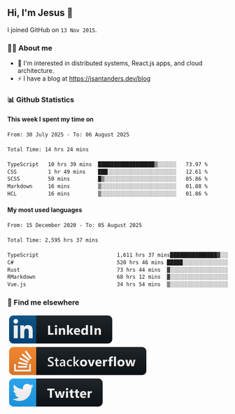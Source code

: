 ## Hi, I'm Jesus 👋

I joined GitHub on `13 Nov 2015`.

<!-- Talking about you -->

### 👨‍💻 About me

- 👦 I'm interested in distributed systems, React.js apps, and cloud architecture.
- ⚡️ I have a blog at <https://jsantanders.dev/blog>

### 📊 Github Statistics

#### This week I spent my time on

<!--START_SECTION:weekly-->

```txt
From: 30 July 2025 - To: 06 August 2025

Total Time: 14 hrs 24 mins

TypeScript   10 hrs 39 mins  ██████████████████▒░░░░░░   73.97 %
CSS          1 hr 49 mins    ███░░░░░░░░░░░░░░░░░░░░░░   12.61 %
SCSS         50 mins         █▒░░░░░░░░░░░░░░░░░░░░░░░   05.86 %
Markdown     16 mins         ▒░░░░░░░░░░░░░░░░░░░░░░░░   01.88 %
HCL          16 mins         ▒░░░░░░░░░░░░░░░░░░░░░░░░   01.86 %
```

<!--END_SECTION:weekly-->

#### My most used languages

<!--START_SECTION:alltime-->

```txt
From: 15 December 2020 - To: 05 August 2025

Total Time: 2,595 hrs 37 mins

TypeScript                         1,611 hrs 37 mins███████████████▓░░░░░░░░░   62.09 %
C#                                 520 hrs 46 mins █████░░░░░░░░░░░░░░░░░░░░   20.06 %
Rust                               73 hrs 44 mins  ▓░░░░░░░░░░░░░░░░░░░░░░░░   02.84 %
RMarkdown                          68 hrs 12 mins  ▓░░░░░░░░░░░░░░░░░░░░░░░░   02.63 %
Vue.js                             34 hrs 54 mins  ▒░░░░░░░░░░░░░░░░░░░░░░░░   01.35 %
```

<!--END_SECTION:alltime-->

### 📢 Find me elsewhere

<p>
  <a target="_blank" href="https://linkedin.com/in/jsantanders">
    <img src="https://github.com/jsantanders/jsantanders/blob/master/img/linkedin.svg" alt="LinkedIn" style="vertical-align:top; margin:4px">
  </a>
  
  <a target="_blank" href="https://stackoverflow.com/users/7318331/jesus-santander">
    <img src="https://github.com/jsantanders/jsantanders/blob/master/img/stackoverflow.svg" alt="StackOverflow" style="vertical-align:top; margin:4px">
  </a>
  
  <a target="_blank" href="http://twitter.com/jsantanders">
    <img src="https://github.com/jsantanders/jsantanders/blob/master/img/twitter.svg" alt="Twitter" style="vertical-align:top; margin:4px">
  </a>
</p>
